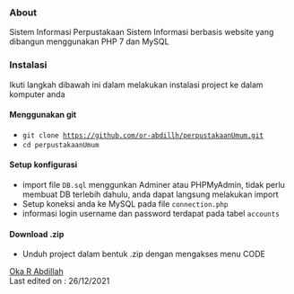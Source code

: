 ### About
Sistem Informasi Perpustakaan
Sistem Informasi berbasis website yang dibangun menggunakan PHP 7 dan MySQL

### Instalasi
Ikuti langkah dibawah ini dalam melakukan instalasi project ke dalam komputer anda

#### Menggunakan git
- <code>git clone https://github.com/or-abdillh/perpustakaanUmum.git</code>
- <code>cd perpustakaanUmum</code>

#### Setup konfigurasi
- import file <code>DB.sql</code> menggunkan Adminer atau PHPMyAdmin, tidak perlu membuat DB terlebih dahulu, anda dapat langsung melakukan import
- Setup koneksi anda ke MySQL pada file <code>connection.php</code>
- informasi login username dan password terdapat pada tabel <code>accounts</code>

#### Download .zip
- Unduh project dalam bentuk .zip dengan mengakses menu CODE

[Oka R Abdillah](http://github.com/or-abdillh)
<br>
Last edited on : 26/12/2021